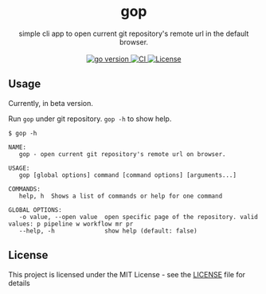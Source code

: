 <h1 align="center">gop</h1>

<div align="center">
  simple cli app to open current git repository's remote url in the default browser.
</div>

<br>

<div align="center">
  <!-- go version -->
  <a href="https://github.com/akadir/gop" title="go version">
    <img src="https://img.shields.io/badge/go-1.17-black.svg" alt="go version"/>
  </a>

  <!-- CI -->
  <a href="https://github.com/akadir/gop/actions" title="build status">
    <img src="https://github.com/akadir/gop/actions/workflows/build.yml/badge.svg" alt="CI"/>
  </a>

  <!-- License -->
  <a href="https://img.shields.io/badge/License-MIT-blue.svg">
    <img src="https://img.shields.io/badge/License-MIT-blue.svg"
      alt="License" />
  </a>
</div>

## Usage

Currently, in beta version. 

Run `gop` under git repository. `gop -h` to show help.
```shell
$ gop -h

NAME:
   gop - open current git repository's remote url on browser.

USAGE:
   gop [global options] command [command options] [arguments...]

COMMANDS:
   help, h  Shows a list of commands or help for one command

GLOBAL OPTIONS:
   -o value, --open value  open specific page of the repository. valid values: p pipeline w workflow mr pr
   --help, -h              show help (default: false)
```

## License

This project is licensed under the MIT License - see the [LICENSE](LICENSE) file for details